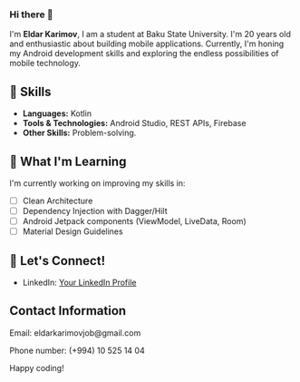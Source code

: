 ### Hi there 👋

I'm **Eldar Karimov**, I am a student at Baku State University. I'm 20 years old and enthusiastic about building mobile applications. Currently, I'm honing my Android development skills and exploring the endless possibilities of mobile technology.

## 🚀 Skills

- **Languages:** Kotlin
- **Tools & Technologies:** Android Studio, REST APIs, Firebase
- **Other Skills:** Problem-solving.

## 🌱 What I'm Learning

I'm currently working on improving my skills in:

- [ ] Clean Architecture
- [ ] Dependency Injection with Dagger/Hilt
- [ ] Android Jetpack components (ViewModel, LiveData, Room)
- [ ] Material Design Guidelines

## 🤝 Let's Connect!

- LinkedIn: [Your LinkedIn Profile](https://www.linkedin.com/in/karimoveldar/)


<h2>Contact Information</h2>
<p>Email: eldarkarimovjob@gmail.com</p>
<p>Phone number: (+994) 10 525 14 04</p>

Happy coding!
